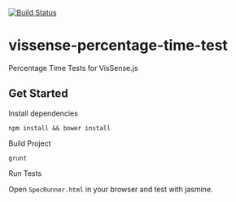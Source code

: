 [![Build Status](https://api.travis-ci.org/vissense/vissense-percentage-time-test.png?branch=master)](https://api.travis-ci.org/vissense/vissense-percentage-time-test)

# vissense-percentage-time-test

Percentage Time Tests for VisSense.js

## Get Started

Install dependencies

`npm install && bower install`

Build Project

`grunt`

Run Tests

Open `SpecRunner.html` in your browser and test with jasmine.
